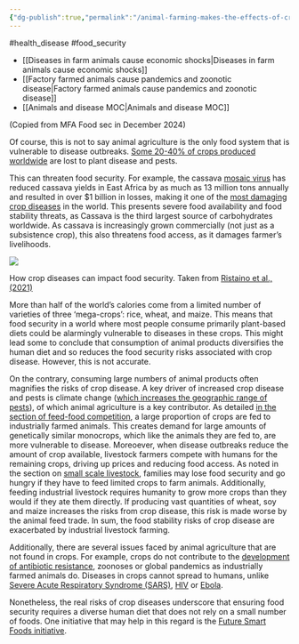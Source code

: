 ```yaml
---
{"dg-publish":true,"permalink":"/animal-farming-makes-the-effects-of-crop-diseases-worse/","created":"2024-12-20T14:21:49.949+00:00","updated":"2025-09-28T23:42:51.824+01:00"}
---
```


#health_disease #food_security 

- [[Diseases in farm animals cause economic shocks\|Diseases in farm animals cause economic shocks]]
- [[Factory farmed animals cause pandemics and zoonotic disease\|Factory farmed animals cause pandemics and zoonotic disease]]
- [[Animals and disease MOC\|Animals and disease MOC]]

(Copied from MFA Food sec in December 2024)

Of course, this is not to say animal agriculture is the only food system that is vulnerable to disease outbreaks. [Some 20-40% of crops produced worldwide](https://www.gov.uk/government/statistics/united-kingdom-food-security-report-2021/united-kingdom-food-security-report-2021-theme-1-global-food-availability) are lost to plant disease and pests. 

This can threaten food security. For example, the cassava [mosaic virus](https://en.wikipedia.org/wiki/Cassava_mosaic_virus) has reduced cassava yields in East Africa by as much as 13 million tons annually and resulted in over $1 billion in losses, making it one of the [most damaging crop diseases](https://scholar.google.com/scholar_url?url=https://bsppjournals.onlinelibrary.wiley.com/doi/pdfdirect/10.1111/j.1364-3703.2009.00559.x&hl=en&sa=T&oi=gsb-gga&ct=res&cd=0&d=12504678655764984452&ei=5hpjZtDBENWF6rQPyP3P-AY&scisig=AFWwaeY25DHgTiMjynYvCqRhha05) in the world. This presents severe food availability and food stability threats, as Cassava is the third largest source of carbohydrates worldwide. As cassava is increasingly grown commercially (not just as a subsistence crop), this also threatens food access, as it damages farmer’s livelihoods. 

![](https://lh7-rt.googleusercontent.com/docsz/AD_4nXci7Sj92dIZ6hooCmLKKPqyAsrsZ_qIp9BoktSRw4Va3MufHLHPI1M9xOf_ZJMPWS78yCXOC49w1P9WOT6EW3KbSsmOUNxJ2TqCCMCpJcRKbGV-CHCl9e_9Rdg5QPWfouLpfBCb-MmHpgw9uVJ5sILrAOB8?key=SX5HdswGc4K6wTaZxR6rWA)

How crop diseases can impact food security. Taken from [Ristaino et al., (2021)](https://scholar.google.com/scholar_url?url=https://www.pnas.org/doi/abs/10.1073/pnas.2022239118&hl=en&sa=T&oi=gsb&ct=res&cd=0&d=9373611067479757150&ei=oxhjZv-iOaaty9YPybqgQA&scisig=AFWwaeYQfvYv93e-4DM4PAj9e9PU)

More than half of the world’s calories come from a limited number of varieties of three ‘mega-crops’: rice, wheat, and maize. This means that food security in a world where most people consume primarily plant-based diets could be alarmingly vulnerable to diseases in these crops. This might lead some to conclude that consumption of animal products diversifies the human diet and so reduces the food security risks associated with crop disease. However, this is not accurate.

On the contrary, consuming large numbers of animal products often magnifies the risks of crop disease. A key driver of increased crop disease and pests is climate change ([which increases the geographic range of pests](https://scholar.google.com/scholar_url?url=https://www.pnas.org/doi/abs/10.1073/pnas.2022239118&hl=en&sa=T&oi=gsb&ct=res&cd=0&d=9373611067479757150&ei=oxhjZv-iOaaty9YPybqgQA&scisig=AFWwaeYQfvYv93e-4DM4PAj9e9PU)), of which animal agriculture is a key contributor. As detailed [in the section of feed-food competition](https://docs.google.com/document/d/18hBL88T-Q4GIvSzDEaH9HepdXIQf-bFgF6l3D5jM2Yk/edit#heading=h.fuw73o6qv11f), a large proportion of crops are fed to industrially farmed animals. This creates demand for large amounts of genetically similar monocrops, which like the animals they are fed to, are more vulnerable to disease. Moreoever, when disease outbreaks reduce the amount of crop available, livestock farmers compete with humans for the remaining crops, driving up prices and reducing food access. As noted in the section on [small scale livestock](https://docs.google.com/document/d/18hBL88T-Q4GIvSzDEaH9HepdXIQf-bFgF6l3D5jM2Yk/edit#heading=h.pq2boxmp1fbi), families may lose food security and go hungry if they have to feed limited crops to farm animals. Additionally, feeding industrial livestock requires humanity to grow more crops than they would if they ate them directly. If producing vast quantities of wheat, soy and maize increases the risks from crop disease, this risk is made worse by the animal feed trade. In sum, the food stability risks of crop disease are exacerbated by industrial livestock farming.

Additionally, there are several issues faced by animal agriculture that are not found in crops. For example, crops do not contribute to the [development of antibiotic resistance](https://docs.google.com/document/d/18hBL88T-Q4GIvSzDEaH9HepdXIQf-bFgF6l3D5jM2Yk/edit#heading=h.tj9y7udx1x22), zoonoses or global pandemics as industrially farmed animals do. Diseases in crops cannot spread to humans, unlike [Severe Acute Respiratory Syndrome (SARS)](https://www.who.int/health-topics/severe-acute-respiratory-syndrome), [HIV](https://www.who.int/news-room/fact-sheets/detail/hiv-aids) or [Ebola](https://www.who.int/news-room/fact-sheets/detail/ebola-virus-disease).

Nonetheless, the real risks of crop diseases underscore that ensuring food security requires a diverse human diet that does not rely on a small number of foods. One initiative that may help in this regard is the [Future Smart Foods initiative](https://docs.google.com/document/d/18hBL88T-Q4GIvSzDEaH9HepdXIQf-bFgF6l3D5jM2Yk/edit#heading=h.y724uvbdoemj).